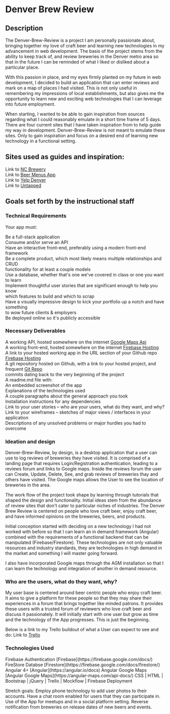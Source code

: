<h1>Denver Brew Review</h1>

<h2>Description</h2>
The Denver-Brew-Review is a project I am personally passionate about, bringing together my love of craft beer and learning new technologies in my advancement in web development. The basis of the project stems from the ability to keep track of, and review breweries in the Denver metro area so that in the future I can be reminded of what I liked or disliked about a particular place. 

With this passion in place, and my eyes firmly planted on my future in web development, I decided to build an application that can enter reviews and mark on a map of places I had visited. This is not only useful in remembering my impressions of local establishments, but also gives me the opportunity to learn new and exciting web technologies that I can leverage into future employment. 

When starting, I wanted to be able to gain inspiration from sources regarding what I could reasonably emulate in a short time frame of 5 days. There are four current sites that I have taken inspiration from to help guide my way in development. Denver-Brew-Review is not meant to emulate these sites. Only to gain inspiration and focus on a desired end of learning new technology in a functional setting.

<h2>Sites used as guides and inspiration:</h2>

Link to [NC Brewery](http://ncbeer.brewerymap.com/)<br>
Link to [Beer Menus App](https://www.beermenus.com/)<br>
Link to [Yelp Denver](https://www.yelp.com/denver)<br>
Link to [Untapped](https://untappd.com/)<br>

<h2>Goals set forth by the instructional staff</h2>

<h3>Technical Requirements</h3>
Your app must:

Be a full-stack application<br>
Consume and/or serve an API<br>
Have an interactive front-end, preferably using a modern front-end framework<br>
Be a complete product, which most likely means multiple relationships and CRUD<br> functionality for at least a couple models<br>
Use a database, whether that's one we've covered in class or one you want to learn<br>
Implement thoughtful user stories that are significant enough to help you know<br> 
which features to build and which to scrap<br>
Have a visually impressive design to kick your portfolio up a notch and have something<br> to wow future clients & employers<br>
Be deployed online so it's publicly accessible<br>

<h3>Necessary Deliverables</h3>

A working API, hosted somewhere on the internet [Google Maps Api](https://angular-maps.com/api-docs/)<br>
A working front-end, hosted somewhere on the internet [Firebase Hosting](https://denverbrewreview.firebaseapp.com/login)<br>
A link to your hosted working app in the URL section of your Github repo [Firebase Hosting](https://denverbrewreview.firebaseapp.com/login)<br>
A git repository hosted on Github, with a link to your hosted project, and frequent [Git Repo](https://github.com/trumpetcoder/Denver-Brew-Review)<br>
commits dating back to the very beginning of the project<br>
A readme.md file with:<br>
An embedded screenshot of the app<br>
Explanations of the technologies used<br>
A couple paragraphs about the general approach you took<br>
Installation instructions for any dependencies<br>
Link to your user stories – who are your users, what do they want, and why?<br>
Link to your wireframes – sketches of major views / interfaces in your application<br>
Descriptions of any unsolved problems or major hurdles you had to overcome<br>

<h3>Ideation and design</h3>

Denver-Brew-Review, by design, is a desktop application that a user can use to log reviews of breweries they have visited. It is comprised of a landing page that requires Login/Registration authentication, leading to a reviews forum and links to Google maps. Inside the reviews forum the user can Create, Update, Delete, See, and grab reviews of breweries thay and others have visited. The Google maps allows the User to see the location of breweries in the area. 

The work flow of the project took shape by learning through tutorials that shaped the design and functionality. Initial ideas stem from the abundance of review sites that don't cater to particular niches of industries. The Denver Brew Review is centered on people who love craft beer, enjoy craft beer, and have informed opinions on the breweries, beers, and products. 

Initial conception started with deciding on a new technology I had not worked with before so that I can learn an in demand framework (Angular) combined with the requirements of a functional backend that can be manipulated (Firebase/Firestore). These technologies are not only valuable resources and industry standards, they are technologies in high demand in the market and something I will master going forward. 

I also have incorporated Google maps through the AGM installation so that I can learn the technology and integration of another in demand resource. 

<h3>Who are the users, what do they want, why?</h3>

My user base is centered around beer centric people who enjoy craft beer. It aims to give a platform for these people so that they may share their experiences in a forum that brings together like minded patrons. It provides these users with a trusted forum of reviewers who love craft beer and discuss it passionately. It will initially start with one user but grow as time and the technology of the App progresses. This is just the beginning.      

Below is a link to my Trello buildout of what a User can expect to see and do:
Link to [Trello](https://trello.com/b/F2xmyV18/denver-brew-review)

<h3>Technologies Used</h3>
Firebase Authentication [Firebase](https://firebase.google.com/docs/)
FireStore Databse [Firestore](https://firebase.google.com/docs/firestore/)
Angular 4+ [Angular](https://angular.io/docs)
Angular Google Maps [Angular Google Maps](https://angular-maps.com/api-docs/)
CSS | HTML | Bootstrap | jQuery | Trello | Mockflow | Firebase Deployment





Stretch goals:
Employ phone technology to add user photos to their accounts.
Have a chat room enabled for users that they can participate in.
Use of the App for meetups and in a social platform setting.
Reverse notification from breweries on release dates of new beers and events.

<!-- Current End of File! -->